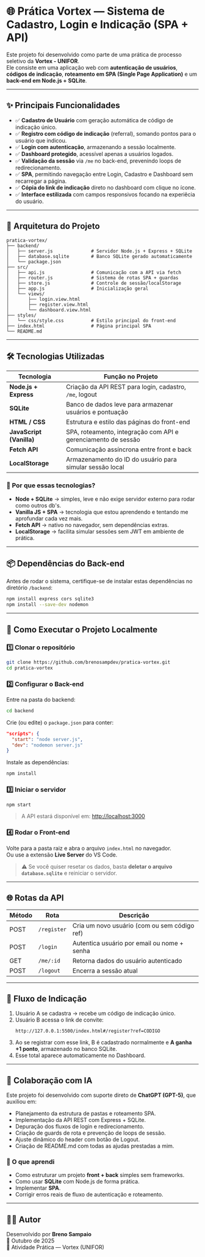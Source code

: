 # 🌐 Prática Vortex — Sistema de Cadastro, Login e Indicação (SPA + API)

Este projeto foi desenvolvido como parte de uma prática de processo seletivo da **Vortex - UNIFOR**.  
Ele consiste em uma aplicação web com **autenticação de usuários**, **códigos de indicação**, **roteamento em SPA (Single Page Application)** e um **back-end em Node.js + SQLite**.

---

## ✨ **Principais Funcionalidades**

- ✅ **Cadastro de Usuário** com geração automática de código de indicação único.  
- ✅ **Registro com código de indicação** (referral), somando pontos para o usuário que indicou.  
- ✅ **Login com autenticação**, armazenando a sessão localmente.  
- ✅ **Dashboard protegido**, acessível apenas a usuários logados.  
- ✅ **Validação da sessão** via `/me` no back-end, prevenindo loops de redirecionamento.  
- ✅ **SPA**, permitindo navegação entre Login, Cadastro e Dashboard sem recarregar a página.  
- ✅ **Cópia do link de indicação** direto no dashboard com clique no ícone.  
- ✅ **Interface estilizada** com campos responsivos focando na experiêcia do usuário.

---

## 🧠 **Arquitetura do Projeto**

```
pratica-vortex/
├── backend/
│   ├── server.js              # Servidor Node.js + Express + SQLite
│   ├── database.sqlite        # Banco SQLite gerado automaticamente
│   └── package.json
├── src/
│   ├── api.js                 # Comunicação com a API via fetch
│   ├── router.js              # Sistema de rotas SPA + guardas
│   ├── store.js               # Controle de sessão/localStorage
│   ├── app.js                 # Inicialização geral
│   └── views/
│       ├── login.view.html
│       ├── register.view.html
│       └── dashboard.view.html
├── styles/
│   └── css/style.css          # Estilo principal do front-end
├── index.html                 # Página principal SPA
└── README.md
```

---

## 🛠️ **Tecnologias Utilizadas**

| Tecnologia              | Função no Projeto                                                                 |
|--------------------------|------------------------------------------------------------------------------------|
| **Node.js + Express**    | Criação da API REST para login, cadastro, `/me`, logout                            |
| **SQLite**              | Banco de dados leve para armazenar usuários e pontuação                            |
| **HTML / CSS**          | Estrutura e estilo das páginas do front-end                                        |
| **JavaScript (Vanilla)** | SPA, roteamento, integração com API e gerenciamento de sessão                      |
| **Fetch API**           | Comunicação assíncrona entre front e back                                          |
| **LocalStorage**        | Armazenamento do ID do usuário para simular sessão local                           |

### 📌 Por que essas tecnologias?

- **Node + SQLite** → simples, leve e não exige servidor externo para rodar como outros db's.  
- **Vanilla JS + SPA** → tecnologia que estou aprendendo e tentando me aprofundar cada vez mais.  
- **Fetch API** → nativo no navegador, sem dependências extras.  
- **LocalStorage** → facilita simular sessões sem JWT em ambiente de prática.

---

## 📦 **Dependências do Back-end**

Antes de rodar o sistema, certifique-se de instalar estas dependências no diretório `/backend`:

```bash
npm install express cors sqlite3
npm install --save-dev nodemon
```

---

## 🚀 **Como Executar o Projeto Localmente**

### 1️⃣ Clonar o repositório
```bash
git clone https://github.com/brenosampdev/pratica-vortex.git
cd pratica-vortex
```

### 2️⃣ Configurar o Back-end
Entre na pasta do backend:
```bash
cd backend
```

Crie (ou edite) o `package.json` para conter:
```json
"scripts": {
  "start": "node server.js",
  "dev": "nodemon server.js"
}
```

Instale as dependências:
```bash
npm install
```

### 3️⃣ Iniciar o servidor
```bash
npm start
```
> A API estará disponível em: [http://localhost:3000](http://localhost:3000)

### 4️⃣ Rodar o Front-end
Volte para a pasta raiz e abra o arquivo `index.html` no navegador.  
Ou use a extensão **Live Server** do VS Code.

> ⚠ Se você quiser resetar os dados, basta **deletar o arquivo `database.sqlite`** e reiniciar o servidor.

---

## 🌐 **Rotas da API**

| Método | Rota                | Descrição                                      |
|--------|-----------------------|-----------------------------------------------|
| POST   | `/register`          | Cria um novo usuário (com ou sem código ref)   |
| POST   | `/login`             | Autentica usuário por email ou nome + senha   |
| GET    | `/me/:id`           | Retorna dados do usuário autenticado         |
| POST   | `/logout`            | Encerra a sessão atual                        |

---

## 🧪 **Fluxo de Indicação**

1. Usuário A se cadastra → recebe um código de indicação único.  
2. Usuário B acessa o link de convite:  
   ```
   http://127.0.0.1:5500/index.html#/register?ref=CODIGO
   ```
3. Ao se registrar com esse link, B é cadastrado normalmente e **A ganha +1 ponto**, armazenado no banco SQLite.  
4. Esse total aparece automaticamente no Dashboard.

---

## 🤝 **Colaboração com IA**

Este projeto foi desenvolvido com suporte direto de **ChatGPT (GPT-5)**, que auxiliou em:

- Planejamento da estrutura de pastas e roteamento SPA.  
- Implementação da API REST com Express + SQLite.  
- Depuração dos fluxos de login e redirecionamento.  
- Criação de guards de rota e prevenção de loops de sessão.  
- Ajuste dinâmico do header com botão de Logout.  
- Criação de README.md com todas as ajudas prestadas a mim.  

### 🧠 O que aprendi
- Como estruturar um projeto **front + back** simples sem frameworks.  
- Como usar **SQLite** com Node.js de forma prática.  
- Implementar **SPA**.  
- Corrigir erros reais de fluxo de autenticação e roteamento.  

---

## 👨‍💻 **Autor**

Desenvolvido por **Breno Sampaio**  
📅 Outubro de 2025  
📝 Atividade Prática — Vortex (UNIFOR)
